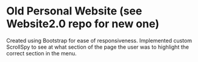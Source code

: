 # Old Personal Website (see Website2.0 repo for new one)

Created using Bootstrap for ease of responsiveness.
Implemented custom ScrollSpy to see at what section of the page the user was to highlight the correct section in the menu.
